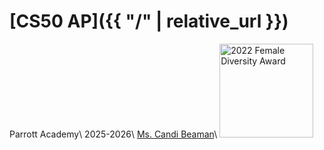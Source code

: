 # [CS50 AP]({{ "/" | relative_url }})

Parrott Academy\\
2025-2026\\
[Ms. Candi Beaman](mailto:cbeaman@parrottacademy.org)\\
<img src="\apcsp\assets\img\2022femaleDiversity.png" alt="2022 Female Diversity Award" width="150">
